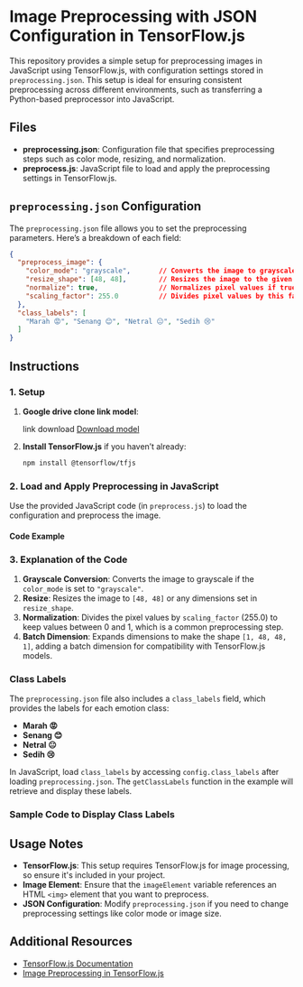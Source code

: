 # Image Preprocessing with JSON Configuration in TensorFlow.js

This repository provides a simple setup for preprocessing images in JavaScript using TensorFlow.js, with configuration settings stored in `preprocessing.json`. This setup is ideal for ensuring consistent preprocessing across different environments, such as transferring a Python-based preprocessor into JavaScript.

## Files

- **preprocessing.json**: Configuration file that specifies preprocessing steps such as color mode, resizing, and normalization.
- **preprocess.js**: JavaScript file to load and apply the preprocessing settings in TensorFlow.js.

## `preprocessing.json` Configuration

The `preprocessing.json` file allows you to set the preprocessing parameters. Here’s a breakdown of each field:

```json
{
  "preprocess_image": {
    "color_mode": "grayscale",       // Converts the image to grayscale if set to "grayscale"
    "resize_shape": [48, 48],        // Resizes the image to the given width and height
    "normalize": true,               // Normalizes pixel values if true
    "scaling_factor": 255.0          // Divides pixel values by this factor during normalization
  },
  "class_labels": [
    "Marah 😡", "Senang 😊", "Netral 😐", "Sedih 😢"
  ]
}
```

## Instructions

### 1. Setup

1. **Google drive clone link model**:
   
   link download [Download model](https://drive.google.com/uc?id=1YQT-g3gAZqWS1dRwumvZKiFsREsmxr-J)
   

2. **Install TensorFlow.js** if you haven’t already:
   ```bash
   npm install @tensorflow/tfjs
   ```

### 2. Load and Apply Preprocessing in JavaScript

Use the provided JavaScript code (in `preprocess.js`) to load the configuration and preprocess the image.

#### Code Example

### 3. Explanation of the Code

1. **Grayscale Conversion**: Converts the image to grayscale if the `color_mode` is set to `"grayscale"`.
2. **Resize**: Resizes the image to `[48, 48]` or any dimensions set in `resize_shape`.
3. **Normalization**: Divides the pixel values by `scaling_factor` (255.0) to keep values between 0 and 1, which is a common preprocessing step.
4. **Batch Dimension**: Expands dimensions to make the shape `[1, 48, 48, 1]`, adding a batch dimension for compatibility with TensorFlow.js models.

### Class Labels

The `preprocessing.json` file also includes a `class_labels` field, which provides the labels for each emotion class:
- **Marah 😡**
- **Senang 😊**
- **Netral 😐**
- **Sedih 😢**

In JavaScript, load `class_labels` by accessing `config.class_labels` after loading `preprocessing.json`. The `getClassLabels` function in the example will retrieve and display these labels.

### Sample Code to Display Class Labels


## Usage Notes

- **TensorFlow.js**: This setup requires TensorFlow.js for image processing, so ensure it's included in your project.
- **Image Element**: Ensure that the `imageElement` variable references an HTML `<img>` element that you want to preprocess.
- **JSON Configuration**: Modify `preprocessing.json` if you need to change preprocessing settings like color mode or image size.

## Additional Resources

- [TensorFlow.js Documentation](https://js.tensorflow.org/api/latest/)
- [Image Preprocessing in TensorFlow.js](https://www.tensorflow.org/js/guide)